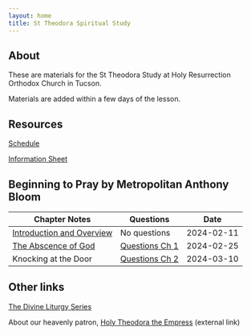 ```yaml
---
layout: home
title: St Theodora Spiritual Study
---
```


## About
These are materials for the St Theodora Study at Holy Resurrection Orthodox Church in Tucson.

Materials are added within a few days of the lesson.

## Resources
[Schedule](docs/St%20Theodora%20Adult%20Ministry%20Assignment%20for%202024.pdf)

[Information Sheet](docs/St%20Theodora%20Adult%20Ministry%20Information%20Sheet%20-%202024.pdf)

## Beginning to Pray by Metropolitan Anthony Bloom

Chapter Notes| Questions | Date 
---|---|---
[Introduction and Overview](docs/240211%20Beginning%20to%20Pray%20-%20Introduction%201%20-%20Notes.pdf)| No questions | 2024-02-11
[The Abscence of God](docs/2-25-24%20St%20Theodora%20Adult%20Ministry%20Chapter%20One.pdf)| [Questions Ch 1](qc1.md) | 2024-02-25
Knocking at the Door | [Questions Ch 2](qc2.md) | 2024-03-10


## Other links
[The Divine Liturgy Series](https://chthh.github.io/divine_liturgy_series/)  

About our heavenly patron, [Holy Theodora the Empress](https://www.oca.org/saints/lives/2024/02/11/100504-righteous-theodora-wife-of-emperor-theophilus-the-iconoclast) (external link)
 

